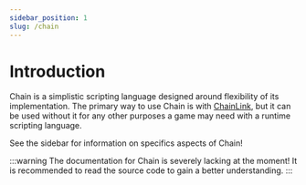 ```yaml
---
sidebar_position: 1
slug: /chain
---
```


# Introduction

Chain is a simplistic scripting language designed around flexibility of its implementation. The primary way to use Chain is with [ChainLink](/docs/chainlink), but it can be used without it for any other purposes a game may need with a runtime scripting language.

See the sidebar for information on specifics aspects of Chain!

:::warning
The documentation for Chain is severely lacking at the moment! It is recommended to read the source code to gain a better understanding.
:::
